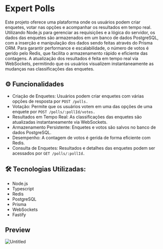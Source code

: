 # Expert Polls
Este projeto oferece uma plataforma onde os usuários podem criar enquetes, votar nas opções e acompanhar os resultados em tempo real. Utilizando Node.js para gerenciar as requisições e a lógica do servidor, os dados das enquetes são armazenados em um banco de dados PostgreSQL, com a inserção e manipulação dos dados sendo feitas através do Prisma ORM. Para garantir performance e escalabilidade, o número de votos é gerido pelo Redis, que facilita o armazenamento rápido e eficiente das contagens. A atualização dos resultados é feita em tempo real via WebSockets, permitindo que os usuários visualizem instantaneamente as mudanças nas classificações das enquetes.

## ⚙️ Funcionalidades
- Criação de Enquetes: Usuários podem criar enquetes com várias opções de resposta por <code>POST /polls.</code>
- Votação: Permite que os usuários votem em uma das opções de uma enquete por <code>POST /polls/:pollId/votes.</code>
- Resultados em Tempo Real: As classificações das enquetes são atualizadas instantaneamente via WebSockets.
- Armazenamento Persistente: Enquetes e votos são salvos no banco de dados PostgreSQL.
- Desempenho: A contagem de votos é gerida de forma eficiente com Redis.
- Consulta de Enquetes: Resultados e detalhes das enquetes podem ser acessados por <code>GET /polls/:pollId.</code>

## 🛠️ Tecnologias Utilizadas:
- Node.js
- Typescript
- Redis
- PostgreSQL
- Prisma
- WebSockets
- Fastify

## Preview
![Untitled](https://github.com/user-attachments/assets/4bfe5d1c-b320-4c10-9e4c-09437d68b17f)
